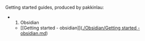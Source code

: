 Getting started guides, produced by pakkinlau: 

- 1. Obsidian
	- [[Getting started - obsidian]]([./Obsidian/Getting started - obsidian.md](https://github.com/pakkinlau/Guides/blob/master/Obsidian/Getting%20started%20-%20obsidian.md))

